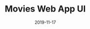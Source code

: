 ---
title: "Movies Web App UI"
description: null
date: "2019-11-17"
category: "UI/UX Design"
client: null
clientWebsite: null
platform: null
featuredImage: "../images/projects/movies-web-app.png"
featuredVideo: null
sharebuttons: true
projectLink: "https://dribbble.com/shots/8262344-Movies-Web-App-UI"
---